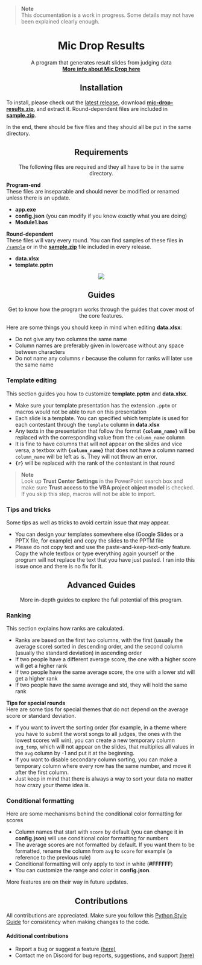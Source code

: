 > **Note**<br>
> This documentation is a work in progress. Some details may not have been explained clearly enough.

<h1 align="center">Mic Drop Results</h1>

<p align="center">
  A program that generates result slides from judging data<br>
  <a href="https://discord.gg/ZeGWzgvFcR"><b>More info about Mic Drop here</b></a>
</p>

<h2 align="center">Installation</h2>

To install, please check out the [latest release](https://github.com/berkeleyfx/mic-drop-results/releases/), download [**mic-drop-results.zip**](https://github.com/berkeleyfx/mic-drop-results/releases/latest/download/mic-drop-results.zip), and extract it. Round-dependent files are included in [**sample.zip**](https://github.com/berkeleyfx/mic-drop-results/releases/latest/download/sample.zip).

In the end, there should be five files and they should all be put in the same directory.

<h2 align="center">Requirements</h2>

<p align="center">The following files are required and they all have to be in the same directory.</p>

**Program-end**<br>
These files are inseparable and should never be modified or renamed unless there is an update.

- **app.exe**
- **config.json** (you can modify if you know exactly what you are doing)
- **Module1.bas**

**Round-dependent**<br>
These files will vary every round. You can find samples of these files in [`/sample`](./sample) or in the [**sample.zip**](https://github.com/berkeleyfx/mic-drop-results/releases/latest/download/sample.zip) file included in every release.

- **data.xlsx**
- **template.pptm**

<p align="center">
  <img src="https://github.com/berkeleyfx/mic-drop-results/blob/bd2f8a7760670de02baa8e718791ffb044f664ae/.github/images/required_files.png"></img>
</p>

<h2 align="center">Guides</h2>

<p align="center">Get to know how the program works through the guides that cover most of the core features.</p>

Here are some things you should keep in mind when editing **data.xlsx**:
- Do not give any two columns the same name
- Column names are preferably given in lowercase without any space between characters
- Do not name any columns `r` because the column for ranks will later use the same name

### Template editing
This section guides you how to customize **template.pptm** and **data.xlsx**.

- Make sure your template presentation has the extension `.pptm` or macros would not be able to run on this presentation
- Each slide is a template. You can specified which template is used for each contestant through the `template` column in **data.xlsx**
- Any texts in the presentation that follow the format **`{column_name}`** will be replaced with the corresponding value from the `column_name` column
- It is fine to have columns that will not appear on the slides and vice versa, a textbox with **`{column_name}`** that does not have a column named `column_name` will be left as is. They will not throw an error.
- **`{r}`** will be replaced with the rank of the contestant in that round

> **Note**<br>
> Look up **Trust Center Settings** in the PowerPoint search box and make sure **Trust access to the VBA project object model** is checked. If you skip this step, macros will not be able to import.

### Tips and tricks
Some tips as well as tricks to avoid certain issue that may appear.

- You can design your templates somewhere else (Google Slides or a PPTX file, for example) and copy the slides to the PPTM file
- Please do not copy text and use the paste-and-keep-text-only feature. Copy the whole textbox or type everything again yourself or the program will not replace the text that you have just pasted. I ran into this issue once and there is no fix for it.

<h2 align="center">Advanced Guides</h2>

<p align="center">More in-depth guides to explore the full potential of this program.</p>

### Ranking
This section explains how ranks are calculated.
- Ranks are based on the first two columns, with the first (usually the average score) sorted in descending order, and the second column (usually the standard deviation) in ascending order
- If two people have a different average score, the one with a higher score will get a higher rank
- If two people have the same average score, the one with a lower std will get a higher rank
- If two people have the same average and std, they will hold the same rank

**Tips for special rounds**<br>
Here are some tips for special themes that do not depend on the average score or standard deviation.
- If you want to invert the sorting order (for example, in a theme where you have to submit the worst songs to all judges, the ones with the lowest scores will win), you can create a new temporary column `avg_temp`, which will not appear on the slides, that multiplies all values in the `avg` column by -1 and put it at the beginning.
- If you want to disable secondary column sorting, you can make a temporary column where every row has the same number, and move it after the first column.
- Just keep in mind that there is always a way to sort your data no matter how crazy your theme idea is.

### Conditional formatting
Here are some mechanisms behind the conditional color formatting for scores
- Column names that start with `score` by default (you can change it in **config.json**) will use conditional color formatting for numbers
- The average scores are not formatted by default. If you want them to be formatted, rename the column from `avg` to `score` for example (a reference to the previous rule)
- Conditional formatting will only apply to text in white (**#FFFFFF**)
- You can customize the range and color in **config.json**.

More features are on their way in future updates.

<h2 align="center">Contributions</h2>

All contributions are appreciated. Make sure you follow this [Python Style Guide](https://peps.python.org/pep-0008/) for consistency when making changes to the code.

#### Additional contributions
- Report a bug or suggest a feature [(here)](https://github.com/berkeleyfx/mic-drop-results/issues/new/choose)
- Contact me on Discord for bug reports, suggestions, and support [(here)](https://discord.com/users/1010885414850154587)
